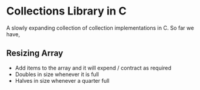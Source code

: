 # Collections Library in C

A slowly expanding collection of collection implementations in C. So far we have,

## Resizing Array
* Add items to the array and it will expend / contract as required
* Doubles in size whenever it is full
* Halves in size whenever a quarter full
